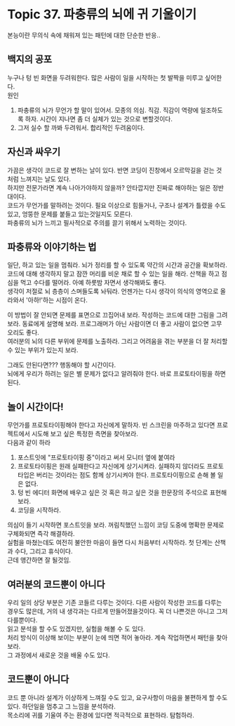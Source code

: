 # Topic 37. 파충류의 뇌에 귀 기울이기
본능이란 무의식 속에 채워져 있는 패턴에 대한 단순한 반응..

## 백지의 공포
누구나 텅 빈 화면을 두려워한다. 많은 사람이 일을 시작하는 첫 발짝을 미루고 싶어한다.  
원인
1. 파충류의 뇌가 무언가 할 말이 있어서. 모종의 의심. 직감. 직감이 역량에 일조하도록 하자. 시간이 지나면 좀 더 실체가 있는 것으로 변할것이다.
2. 그저 실수 할 까봐 두려워서. 합리적인 두려움이다. 

## 자신과 싸우기
가끔은 생각이 코드로 잘 변하는 날이 있다. 반면 코딩이 진창에서 오르막길을 걷는 것 처럼 느껴지는 날도 있다.  
하지만 전문가라면 계속 나아가야하지 않을까? 안타깝지만 진짜로 해야하는 일은 정반대이다.  
코드가 무언가를 말하려는 것이다. 필요 이상으로 힘들거나, 구조나 설계가 틀렸을 수도 있고, 엉뚱한 문제를 붙들고 있는것일지도 모른다.  
파충류의 뇌가 느끼고 필사적으로 주의를 끌기 위해서 노력하는 것이다.

## 파충류와 이야기하는 법
일단, 하고 있는 일을 멈춰라. 뇌가 정리를 할 수 있도록 약간의 시간과 공간을 확보하라.  
코드에 대해 생각하지 말고 잠깐 머리를 비운 채로 할 수 있는 일을 해라. 산책을 하고 점심을 먹고 수다를 떨어라. 아예 하룻밤 자면서 생각해봐도 좋다.  
생각이 저절로 뇌 층층이 스며들도록 놔둬라. 언젠가는 다시 생각이 의식의 영역으로 올라와서 '아하!'하는 시점이 온다.  
  
이 방법이 잘 안되면 문제를 표면으로 끄집어내 보라. 작성하는 코드에 대한 그림을 그려보라. 동료에게 설명해 보라. 프로그래머가 아닌 사람이면 더 좋고 사람이 없으면 고무 오리도 좋다.  
여러분의 뇌의 다른 부위에 문제를 노출하라. 그리고 어려움을 겪는 부분을 더 잘 처리할 수 있는 부위가 있는지 보라.  
  
그래도 안된다면??? 행동해야 할 시간이다.  
뇌에게 우리가 하려는 일은 별 문제가 없다고 알려줘야 한다. 바로 프로토타이핑을 하면 된다.

## 놀이 시간이다! 
무언가를 프로토타이핑해야 한다고 자신에게 말하자. 빈 스크린을 마주하고 있다면 프로젝트에서 시도해 보고 싶은 특정한 측면을 찾아보라.  
다음과 같이 하라
1. 포스트잇에 "프로토타이핑 중"이라고 써서 모니터 옆에 붙여라
2. 프로토타이핑은 원래 실패한다고 자신에게 상기시켜라. 실패하지 않더라도 프로토타입은 버리는 것이라는 점도 함께 상기시켜야 한다. 프로토타이핑으로 손해 볼 일은 없다.
3. 텅 빈 에디터 화면에 배우고 싶은 것 혹은 하고 싶은 것을 한문장의 주석으로 표현해 보라.
4. 코딩을 시작하라.
  

의심이 들기 시작하면 포스트잇을 보라. 
꺼림칙했던 느낌이 코딩 도중에 명확한 문제로 구체화되면 즉각 해결하라.  
실험을 마쳤는데도 여전히 불안한 마음이 들면 다시 처음부터 시작하라. 첫 단계는 산책과 수다, 그리고 휴식이다.  
근데 앵간하면 잘 될것임. 

## 여러분의 코드뿐이 아니다
우리 일의 상당 부분은 기존 코들르 다루는 것이다. 다른 사람이 작성한 코드를 다루는 경우도 많은데, 거의 내 생각과는 다르게 만들어졌을것이다. 꼭 더 나쁜것은 아니고 그저 다를뿐이다.  
읽고 분석을 할 수도 있겠지만, 실험을 해볼 수 도 있다.  
처리 방식이 이상해 보이는 부분이 눈에 띄면 적어 놓아라. 계속 작업하면서 패턴을 찾아보라.  
그 과정에서 새로운 것을 배울 수도 있다.

## 코드뿐이 아니다
코드 뿐 아니라 설계가 이상하게 느껴질 수도 있고, 요구사항이 마음을 불편하게 할 수도 있다. 하던일을 멈추고 그 느낌을 분석하라.  
목소리에 귀를 기울여 주는 환경에 있다면 적극적으로 표현하라. 탐험하라. 







































